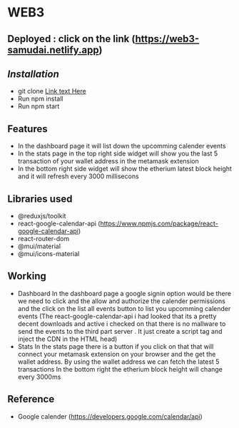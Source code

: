 # WEB3 

## Deployed : click on the link (https://web3-samudai.netlify.app)

## _Installation_
- git clone [Link text Here](https://github.com/navinbalaji/web3)
- Run npm install
- Run npm start

## Features

- In the dashboard page it will list down the upcomming calender events
- In the stats page in the top right side widget will show you the last 5 transaction of your wallet address in the metamask extension
- In the bottom right side widget will show the etherium latest block height and it will refresh every 3000 millisecons

## Libraries used
- @reduxjs/toolkit
- react-google-calendar-api (https://www.npmjs.com/package/react-google-calendar-api)
- react-router-dom
- @mui/material
- @mui/icons-material

## Working
  - Dashboard
        In the dashboard page a google signin option would be there we need to click and the allow and authorize the calender permissions and the click on the list all events button to list you upcomming calender events
        (The react-google-calendar-api i had looked that its a pretty decent downloads and active i checked on that there is no mallware to send the events to the third part server . It just create a script tag and inject the CDN in the HTML head)
   - Stats
         In the stats page there is a button if you click on that that will connect your metamask extension on your browser and the get the wallet address.
         By using the wallet address we can fetch the latest 5 transactions
         In the bottom right the etherium block height will change every 3000ms

## Reference
   - Google calender (https://developers.google.com/calendar/api)
